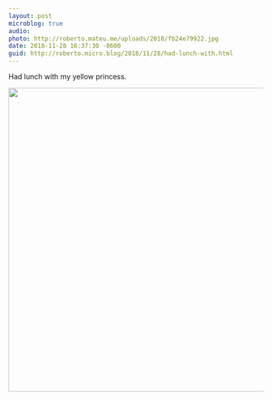```yaml
---
layout: post
microblog: true
audio: 
photo: http://roberto.mateu.me/uploads/2018/fb24e79922.jpg
date: 2018-11-28 16:37:30 -0600
guid: http://roberto.micro.blog/2018/11/28/had-lunch-with.html
---
```

Had lunch with my yellow princess. 

<img src="http://roberto.mateu.me/uploads/2018/fb24e79922.jpg" width="600" height="600" />

